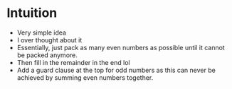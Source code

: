 # Intuition
* Very simple idea
* I over thought about it
* Essentially, just pack as many even numbers as possible until it cannot be packed anymore.
* Then fill in the remainder in the end lol
​
* Add a guard clause at the top for odd numbers as this can never be achieved by summing even numbers together.